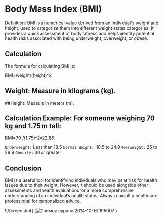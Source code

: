 # Body Mass Index (BMI)
Definition: BMI is a numerical value derived from an individual's weight and height, used to categorize them into different weight status categories. It provides a quick assessment of body fatness and helps identify potential health risks associated with being underweight, overweight, or obese.

## Calculation
The formula for calculating BMI is:

BMI=weight/(height)^2

## Weight: Measure in kilograms (kg).
##Height: Measure in meters (m).
## Calculation Example: For someone weighing 70 kg and 1.75 m tall:
BMI=70 /(1.75)^2≈22.86

``Underweight:`` Less than 18.5
``Normal Weight: ``18.5 to 24.9
``Overweight:`` 25 to 29.9
``Obesity:`` 30 or greater

## Conclusion 
BMI is a useful tool for identifying individuals who may be at risk for health issues due to their weight. 
However, it should be used alongside other assessments and health evaluations for a more comprehensive understanding of an individual’s health status.
Always consult a healthcare professional for personalized advice.

![Screenshot]
(![Снимок экрана 2024-10-16 195007](https://github.com/user-attachments/assets/73096b6b-b0bd-4430-92bf-ddca3882be2c)
 )

